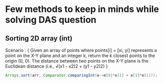 # Few methods to keep in minds while solving DAS question

Sorting 2D array (int) 
---

Scenario : {
    Given an array of points where points[i] = [xi, yi] represents a point on the X-Y plane and an integer k, return the k closest points to the origin (0, 0).
    The distance between two points on the X-Y plane is the Euclidean distance (i.e., √(x1 - x2)2 + (y1 - y2)2)
}
```java
Arrays.sort(arr, Comparator.comparingInt(e->e[0]*e[1] + e[1]*e[1]));
```